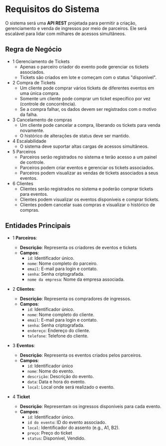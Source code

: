 # Requisitos do Sistema

O sistema será uma **API REST** projetada para permitir a criação, gerenciamento e venda de ingressos por meio de parceiros. Ele será escalável para lidar com milhares de acessos simultâneos.

## Regra de Negócio

- 1 Gerenciamento de Tickets
  - Apenas o parceiro criador do evento pode gerenciar os tickets associados.
  - Tickets são criados em lote e começam com o status "disponível".
- 2 Compra de Tickets
  - Um cliente pode comprar vários tickets de diferentes eventos em uma única compra.
  - Somente um cliente pode comprar um ticket específico por vez (controle de concorrência).
  - Se a compra falhar, os dados devem ser registrados com o motivo da falha.
- 3 Cancelamento de compras
  - Um cliente pode cancelar a compra, liberando os tickets para venda novamente.
  - O histórico de alterações de status deve ser mantido.
- 4 Escalabilidade
  - O sistema deve suportar altas cargas de acessos simultâneos.
- 5 Parceiros
  - Parceiros serão registrados no sistema e terão acesso a um painel de controle.
  - Parceiros podem criar eventos e gerenciar os tickets associados.
  - Parceiros podem visualizar as vendas de tickets associados a seus eventos.
- 6 Clientes
  - Clientes serão registrados no sistema e poderão comprar tickets para eventos.
  - Clientes podem visualizar os eventos disponíveis e comprar tickets.
  - Clientes podem cancelar suas compras e visualizar o histórico de compras.

## Entidades Principais

- 1 **Parceiros**:
  - **Descrição**: Representa os criadores de eventos e tickets
  - **Campos**:
    - `id`: Identificador único.
    - `nome`: Nome completo do parceiro.
    - `email`: E-mail para login e contato.
    - `senha`: Senha criptografada.
    - `nome da empresa`: Nome da empresa associada.

- 2 **Clientes**:
  - **Descrição**: Representa os compradores de ingressos.
  - **Campos**:
    - `id`: Identificador único.
    - `nome`: Nome completo do cliente.
    - `email`: E-mail para login e contato.
    - `senha`: Senha criptografada.
    - `endereço`: Endereço do cliente.
    - `telefone`: Telefone do cliente.

- 3 **Eventos**:
  - **Descrição**: Representa os eventos criados pelos parceiros.
  - **Campos**:
    - `id`: Identificador único
    - `nome`: Nome do evento.
    - `descrição`: Descrição do evento.
    - `data`: Data e hora do evento.
    - `local`: Local onde será realizado o evento.
- 4 **Ticket**
  - **Descrição**: Representam os ingressos disponíveis para cada evento.
  - **Campos**:
    - `id`: Identificador único.
    - `id do evento`: ID do evento associado.
    - `local`: Identificador do assento (e.g., A1, B2).
    - `preço`: Preço do ticket
    - `status`: Disponível, Vendido.
